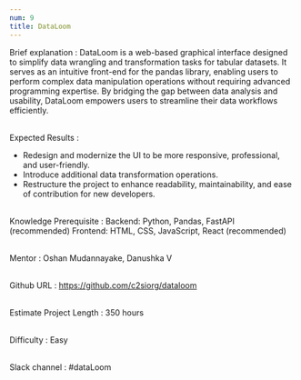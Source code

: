 ```yaml
---
num: 9
title: DataLoom
---
```


Brief explanation 
: DataLoom is a web-based graphical interface designed to simplify data wrangling and transformation tasks for tabular datasets. It serves as an intuitive front-end for the pandas library, enabling users to perform complex data manipulation operations without requiring advanced programming expertise. By bridging the gap between data analysis and usability, DataLoom empowers users to streamline their data workflows efficiently.
<br><br>

Expected Results
: 
 * Redesign and modernize the UI to be more responsive, professional, and user-friendly.
 * Introduce additional data transformation operations.
 * Restructure the project to enhance readability, maintainability, and ease of contribution for new developers.
<br><br>

Knowledge Prerequisite
: Backend: Python, Pandas, FastAPI (recommended)
Frontend: HTML, CSS, JavaScript, React (recommended)
<br><br>

Mentor
: Oshan Mudannayake, Danushka V
<br><br>

Github URL
: <https://github.com/c2siorg/dataloom>
<br><br>

Estimate Project Length
: 350 hours
<br><br>

Difficulty
: Easy
<br><br>

Slack channel
: #dataLoom
<br><br>
